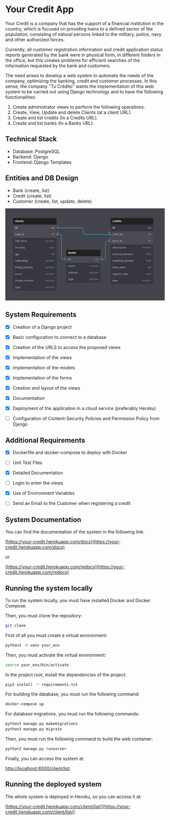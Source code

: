 # Your Credit App

Your Credit is a company that has the support of a financial institution in the country, which is focused on providing loans to a defined sector of the population, consisting of natural persons linked to the military, police, navy and other authorized forces.

Currently, all customer registration information and credit application status reports generated by the bank were in physical form, in different folders in the office, but this creates problems for efficient searches of the information requested by the bank and customers.

The need arises to develop a web system to automate the needs of the company, optimizing the banking, credit and customer processes. In this sense, the company "Tu Crédito" wants the implementation of this web system to be carried out using Django technology and to have the following functionalities:

1. Create administrator views to perform the following operations.
2. Create, View, Update and delete Clients (at a client URL).
3. Create and list credits (In a Credits URL).
4. Create and list banks (In a Banks URL).

## Technical Stack

- Database: PostgreSQL
- Backend: Django
- Frontend: Django Templates

## Entities and DB Design

- Bank (create, list)
- Credit (create, list)
- Customer (create, list, update, delete)

![alt text](/doc/db_design.jpg)


## System Requirements

- [x] Creation of a Django project
- [x] Basic configuration to connect to a database
- [x] Creation of the URLS to access the proposed views
- [x] Implementation of the views
- [x] Implementation of the models
- [x] Implementation of the forms
- [x] Creation and layout of the views
- [x] Documentation
- [x] Deployment of the application in a cloud service (preferably Heroku)
- [ ] Configuration of Content-Security Policies and Permission Policy from Django


## Additional Requirements

- [x] Dockerfile and docker-compose to deploy with Docker
- [ ] Unit Test Files
- [x] Detailed Documentation
- [ ] Login to enter the views
- [x] Use of Environment Variables
- [ ] Send an Email to the Customer when registering a credit


## System Documentation

You can find the documentation of the system in the following link:

[https://your-credit.herokuapp.com/docs](https://your-credit.herokuapp.com/docs)

or

[https://your-credit.herokuapp.com/redocs](https://your-credit.herokuapp.com/redocs)


## Running the system locally

To run the system locally, you must have installed Docker and Docker Compose.

Then, you must clone the repository:

```bash
git clone
```

First of all you must create a virtual environment:

```bash
python3 -m venv your_env
```

Then, you must activate the virtual environment:

```bash
source your_env/bin/activate
```

In the project root, install the dependencies of the project:

```bash
pip3 install -r requirements.txt
``` 

For building the database, you must run the following command:

```bash
docker-compose up
```

For database migrations, you must run the following commands:

```bash
python3 manage.py makemigrations
python3 manage.py migrate
```

Then, you must run the following command to build the web container:

```bash
python3 manage.py runserver
```

Finally, you can access the system at:

[http://localhost:8000/client/list](http://localhost:8000/client/list)

## Running the deployed system

The whole system is deployed in Heroku, so you can access it at:

[https://your-credit.herokuapp.com/client/list/](https://your-credit.herokuapp.com/client/list/)

